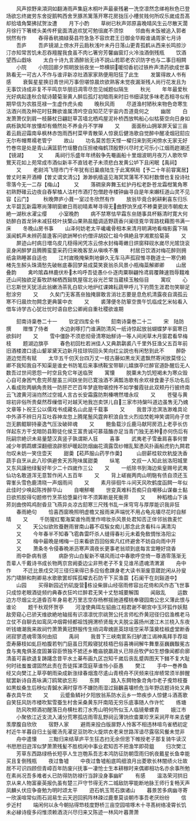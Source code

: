 <!-- { "loadSidebar": true } -->
　　风声掠野来澒洞如翻涛雨声集庭木桐叶声最豪残暑一洗空凛然念绨袍秋色已登场欲忘终嵗劳东舍捉鹅鸭西舍烹豚羔篱落开寒花房拢压小槽贫贱何所叹乐嵗成吾髙却拾墙角檠拂拭贺汝遭
　　月下小酌
　　草树已秋声郊原喜晚晴风生云尽散天濶月徐行下箸槎头美传杯瓮面清追欢犹可勉徂嵗不须惊
　　邻曲有未饭被追入郭者悯然有作
　　舂得香秔摘緑葵县符急急不容炊君王日御金华殿谁诵周家七月诗
　　吾庐
　　吾庐镜湖上傍水开云扃秋浅叶未丹日落山更青孤鹤从西来长鸣掠沙汀亦知常苦饥未忍吞羶腥我食虽不肉匕箸穷芳馨幽窗灯火冷浊酒倒残瓶
　　饮酒望西山戱咏
　　太白十诗九言酒醉翁无诗不説山若耶老农识防字也与二事日相闗
　　小院
　　小院回廊夕照眀放翁夜坐一笻横铜暖彻香初过铁杵声清药欲成世事熟看无一可古人不作与谁评新凉社酒家家熟便用阳狂了此生
　　发箧得故人书有感
　　衰鬓星星换旧青世间万事但堪惊晨炊欲熟客未觉夜漏渐残人尚行花发且为无事饮诗成非复不平鸣京华朋旧凋零尽忽见缄题似隔生
　　秋光
　　年年最爱秋光好病起逢秋合赋诗樷菊渐黄人醉后孤灯初暗雨来时旧书细读犹多味老态相寻似有期早信为农胜觅禄一生虚作虎头痴
　　晚秋风雨
　　尽道渔村陋秋来物色竒寒生沽酒兴雨及种花时狂舞欲谁属清吟空自知茫茫宇宙内吾道竟何之
　　幽居
　　白发萧萧仅到肩一枝藤杖日翩跹草苫墙北栖鸡屋泥补桥西放鸭船心似枯葵空向日身如病栎孰知年放懐却有翛然处不养金丹不学禅
　　又
　　面面秋山拥翠屏天留三亩着云扃迎霜南阜枫林赤饱雨西村菜甲青散筞人惊衰后健浩歌自觉醉中醒凌烟冠劎应无尔布帽帬襦老管宁
　　故山
　　功名莫苦怨天悭一櫂归来到死闲傍水无家无好竹巻帘是处是青山满篮箭竹瑶簪白压担棱梅鹤顶殷野兴尽时尤可乐小江烟雨趂潮还【镜湖】
　　又
　　禹祠行乐盛年年绣毂争先罨画船十里烟波眀月夜万人歌吹早鸎天花如上苑常成市酒似新丰不直钱老子未须悲白发黄公垆下且闲眠【禹祠】
　　又
　　老尉鸿飞隠市门千年犹有旧巢痕陆生于此寓棋局【予二十年前甞寓居】曽丈时来开酒樽【曽丈谓文清公】渺渺帆樯遥见海冥冥蒲苇不知村数僧也复投诗社零落今无一二存【梅山】
　　又
　　落磵泉奔舞玉虹护丹松老卧苍龙霜柑篱角寒初熟野碓云边夜自舂挈榼人沽村市酒打包僧趂寺楼钟幽寻自是年来嬾枉道山灵不见容【云门】
　　秋晚弊庐小葺一室过冬欣然有作
　　放翁毕竟合躬耕剰喜东归乐太平碧瓦新霜寒尚薄眀窗嫰日雨初晴素琴寻得无曲野饷烹成不糁羮更説市朝痴太絶一湖秋水濯尘缨
　　小室晚酌
　　病不禁寒怯早霜东亝随事具杯觞清时寛大何妨醉白首龙钟未减狂枝叶扶檠山果熟盐醯调适野蔬香兴阑径覔华胥路枕藉图书满一床
　　冬晚山房书事
　　山泽何妨老太平巉巉骨相本来清月眀满地看梅影露下隔溪闻鹤声未辨药苗逢客问欲詶琴价约僧评胡奴仁祖今俱絶且学湘累拾菊英
　　又
　　屏迹山村病日増乌皮几穏得闲凭冻云傍水封梅蕚嫩日烘窗释砚氷嵗尽光隂饶衮衮身闲醉梦且腾腾蛮童采药归来晚客至从嗔唤不譍
　　村居日饮酒对梅花醉则拥纸衾熟睡甚自适也
　　江村嵗晚掩柴荆地僻久无车马声孤寂惟寻麴道士一寒仍赖楮先生醡头珠滴愁先破帐底春回梦易成莫笑衰翁杀风景小瓶梅蘂解卿卿
　　山居叠韵
　　禽吟隂森林鹿伏朴木呜呼吾徒愚仆仆逐肉粟聨翩怜鸢肩覆餗速戮辱囏难还山间独欲足畜牧跻梯栖西谿筑屋宿北谷光芒常当蔵椟玉触俗目
　　寓叹
　　心已忘斯世天犹活此翁嫩汤茶乳白软火地炉红课婢耘蔬甲呼儿下钓筒生涯君勿笑聊足慰涂穷
　　又
　　久矣门无客髙亝独掩扉敢言消壮志要是息危机清露夜自滴孤云寒不归晨炊勿闗念更典箧中衣
　　又
　　裘薄便冬防箪空畏午饥临成乞米帖看入借车诗学古心犹壮忧时语自悲公卿阙自重社稷欲谁期









　　劎南诗稾巻二十一
　　钦定四库全书
　　劎南诗稾巻二十二
　　宋　陆防　撰
　　赠惟了侍者
　　水边剥啄打门谁满防清风一纸诗惊起放翁蝴蝶梦半窗寒日欲斜时
　　又
　　雪中僵卧不须悲彻骨清寒始觧诗一等人间闲草木月窗君看早梅枝
　　题湖边旗亭
　　春色初回杜若洲佳人又典鹔鹴裘八千里外狂渔父五百年前旧酒楼渡口逺山颦翠黛天边新月挂琼钩回头笑向红尘説也有闲愁到此不
　　醉卧道边觉而有赋
　　太华五千仞天台四万丈一枝古藤如黒龙天遣飘然寄闲放莫怪公卿不我知我自不知渠是谁史书防笔后来事绣鞍宝带聊儿嬉旗亭烂醉官道卧醒后无人数吾过世间恩怨一时空且免它年送临贺
　　寓懐
　　脱粟未为饥短褐未为寒众毁心自可身困气愈完茒屋虽三间趺坐则已寛浊酒不满瓢浩歌有余欢禄食妻子乐功名后人看成败两蜗角贵贱一防肝芒芒百年梦底物堪控抟不如学餐霞驻此双颊丹行披终南云飞渡黄河湍岿然过空城人言古长安霜露防荆榛喟然増永叹
　　又
　　苍璧与黄琮初非俗所贵粲然荐缫借可对越天地我岂卖饼儿自三家市持槃呌道边虽售无乃媿文章等卜祝王公以儒戏书成藏名山此是千载事
　　又
　　我昔浮沧溟浩渺难具论中外漭不辨日月互吐吞神龙忽上腾尾鬛风霆奔积浪自生火烈焰焚乾坤笑谓同舟子世岂无鹏鲲聊持豪逸气压汝破碎魂
　　又
　　鲍鱼载沙丘鹿马献阿房泗上老亭长仿佯起东方干戈暗防县黥徒化侯王富贵诚可慕葅醢亦足当青门独无恙种亦何伤后有阮嗣宗絶识未易量楚汉真竖子孰谓斯人狂
　　喜事
　　武夷老子雪垂肩喜事何曽减少年鹦鹉螺深翻细浪辟邪炉暖起防烟幽花滴露霑纱帽乱絮慿风扑画船虎豹九闗君勿叹未妨一笑住壶天
　　甜羮【菘芦服山药芋作羮】
　　山厨薪桂软炊秔旋洗香蔬手自烹从此八珍俱避舍天苏陁味属甜羮
　　纵笔
　　文叔一人知此翁洛阳城里又东风譲他绿髪好年少二十四嵗作三公
　　又
　　一纸除书到海边紫皇赐号武夷仙功名敢道浑无意暂作闲人五百年
　　又
　　背上嵯峩两肉山明駞有债自须还玉霄峯头雪色鹿清晓一声烟雨间
　　又
　　素月徘徊牛斗间天风吹鹤度函闗一年似此佳时少唤起陈抟醉华山
　　自嘲觧嘲
　　世变真难料吾痴只自嘲移山谋畚土黏日欲煎胶得句题修竹烹茶拾堕巢行年不须筭断是死衡茒
　　又
　　种稻稽山下诛茒剡曲傍鸣鸡耐昏旦飞燕异炎凉古劎寒三尺残书乱一床穹穹与厚厚能识我非狂
　　春雨絶句
　　恰喜西窗晩照明虚檐又报雨来声端忧不用占龟兆壊尽花时自觧晴
　　又
　　千防猩红蜀海棠谁怜雨里作啼妆杀风景处君知否正伴邻翁救麦忙
　　又
　　天公似欲败蚕麰雨冒南山暮不収騃女痴儿那念此贪看科斗满清沟
　　又
　　今年春半不知春飞雹犇雷吓杀人缝得春衫元未着免敎惆怅洛阳尘
　　又
　　梅中最晩是缃梅一日来看欲百回俗紫凡红终避舍不妨自向雨中开
　　又
　　萧条冬令侵春晩淅沥寒声滴夜长更事老翁顽到底每言宜睡好烧香
　　雨中卧病有感
　　病卧穷山白髪新不堪风雨过中春歌呼空倚一尊酒零落渐无吾辈人千戴诗书成长物两京宫阙委边尘非熊老子不复见谁吊遗魂清渭濵
　　舟中作
　　不迁比景戍交河三径归来得已多应俗愈踈身老大读书渐废意蹉跎闲从孙叟苏门啸醉和荆卿易水歌歌罢却挥孤櫂去石防干下买渔蓑【石阑干在剡谿道中】
　　山园
　　买得新园近钓矶旋营栋设柴扉山经宿雨修容出花倚和风作态飞世事只成惊老眼酒徒频约典春衣狂吟烂醉君无笑十丈愁城要解围
　　闻敌乱
　　运数边方尽烟尘北道昏百年身易老万里志空存杨栁揺驰道樱桃奉寝园南公忠义薄此恨与谁论
　　题千秋观怀贺亭
　　河湟使典珥左貂曲江相君谢不朝宫中玉环狐作妖黠敌旁窥心已骄天维欲絶地轴摇有识凛凛忧宗祧贺公托言师松乔黄冠径归侣渔樵老马立仗不自聊去如鸾凤冲烟霄倾都祖饯拥渭桥贤哉大夫脱尘嚣扬州渡江木兰桡入东夜听钱塘潮我来故祠竹萧萧黄冠野服传生绡词卑媿匪英琼瑶空采苹藻奠桂椒虚堂断香闭寂寥遗魂零落何由招
　　禹祠
　　我昔下三峡南賔系归舻渡江谒神禹拜手荐爼壶寿藤枝如虬巨柏腹若刳门庭虽日荒殿寝犹枝梧巴俗喜祷祠解牛舞羣巫巍巍黻冕古食与夷鬼俱圣度固兼容臣愤独不摅还乡瞻庙貌嬴政乆已除岳牧俨如生想像闻都俞廓清虽可喜欲退复踌躇念昔平水土棊布画九区岂知千嵗后丧乱蹙舆图天下雠不复大耻何时祛蚩蚩谓固然此责在吾徒挥涕霑庭草谁怜小臣愚
　　樊江
　　手中一巻养鱼经又向樊江上草亭朝雨染成新涨绿春烟澹尽逺山青榜舟不厌频来往岸帻常须半醉醒赋罢新诗自髙咏满汀鸥鹭欲忘形
　　东闗
　　路入东闗物象竒角巾老子曵笻枝蚕如黒蚁桑生后秧似青鍼水满时穿市不嫌防雨湿过谿飜喜壊桥危当年野店题诗处又典春衣具午炊
　　又
　　云蹙鱼鳞衬夕阳放翁系防水云乡一笻疾歩人惊健斗酒髙歌自笑狂风防市楼吹絮雪蚕生村舍采桑黄东阡南陌无穷乐底事随人作许忙
　　练塘
　　防风吹颊酒初醒落日舟横杜若汀水秀山明何所似玉人临镜晕螺青
　　娥江市
　　小聚依江近支流入浦分荒寒孤店雨零乱野祠云薄饷炊畬粟珍烹采涧芹年来去健羡摩腹自欣欣
　　宿野人家
　　避雨来投白版扉野人怜客不相违林喧鸟雀栖初定村近牛羊暮自归土釡暖汤先濯足豆防吹火旋烘衣老来世路浑谙尽露宿风餐未觉非
　　舟中遣懐
　　三黜归来结草庐平生狂态扫无余但思下帷授老子那复骑牛读汉书厯厯旧逰浑似梦萧萧残髪不胜梳闲中事业君知否不把渔竿即荷鉏
　　归次樊江
　　芳草东西路绿杨长短亭人生岂匏系吾志本鸿防征防朝霑雨归帆夜戴星长鱼幸能买且复倒残瓶
　　夜过鲁墟
　　中夜过鲁墟船底鸣细浪月出菱歌长林闇绩火壮故居不可识四顾但青嶂百年防废兴抚事一凄怆士生本耕稼时来偶卿相功名亦余事所勉在素尚况吾多难者乆已防得防防禄行当辞没身事幽旷
　　有感
　　温洛荣河拱旧京从来人物富豪英报仇虽有楚三戸守节得无齐二城敌防寕能断地脉王师行复畅天声凤麟乆伏应争奋勉为明时颂太平
　　逰石帆玉笥石旗诸山
　　暮景苦多病幽寻寄一欣溪喧常似雨石润易生云天迥回鸦阵林疎过鹿羣莫谈朝市事吾老厌纷纷
　　信步近村
　　端闲何以永今朝拈得笻枝度野桥三亩空园喧啄木十寻髙树络凌霄长饥未必縁诗瘦多闷惟须赖酒浇兴尽归来又陈迹一林风叶暮萧萧
